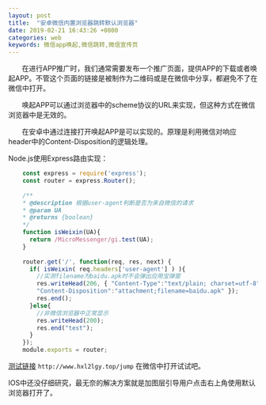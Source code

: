 ```yaml
---
layout: post
title:  "安卓微信内置浏览器跳转默认浏览器"
date: 2019-02-21 16:43:26 +0800
categories: web
keywords: 微信app唤起,微信跳转,微信宣传页
---
```

&#160; &#160; &#160; &#160;在进行APP推广时，我们通常需要发布一个推广页面，提供APP的下载或者唤起APP。不管这个页面的链接是被制作为二维码或是在微信中分享，都避免不了在微信中打开。  

<!--description-->
&#160; &#160; &#160; &#160;唤起APP可以通过浏览器中的scheme协议的URL来实现，但这种方式在微信浏览器中是无效的。  

&#160; &#160; &#160; &#160;在安卓中通过连接打开唤起APP是可以实现的。原理是利用微信对响应header中的Content-Disposition的逻辑处理。  
 
Node.js使用Express路由实现：
```javascript
    const express = require('express');
    const router = express.Router();
    
    /**
    * @description 根据user-agent判断是否为来自微信的请求
    * @param UA
    * @returns {boolean}
    */
    function isWeixin(UA){
      return /MicroMessenger/gi.test(UA);
    }
    
    router.get('/', function(req, res, next) {
      if( isWeixin( req.headers['user-agent'] ) ){
        //实测filename为baidu.apk时不会弹出应用宝弹窗
        res.writeHead(206, { "Content-Type":"text/plain; charset=utf-8",
        "Content-Disposition":"attachment;filename=baidu.apk" });
        res.end();
      }else{
        //非微信浏览器中正常显示
        res.writeHead(200);
        res.end("test");
      }
    });
    module.exports = router;
```
[测试链接](http://www.hxl2lgy.top/jump) `http://www.hxl2lgy.top/jump` 在微信中打开试试吧。

IOS中还没仔细研究，最无奈的解决方案就是加图层引导用户点击右上角使用默认浏览器打开了。